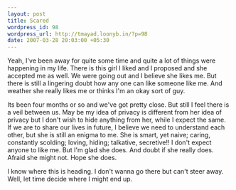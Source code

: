 ```yaml
--- 
layout: post
title: Scared
wordpress_id: 98
wordpress_url: http://tmayad.loonyb.in/?p=98
date: 2007-03-28 20:03:00 +05:30
---
```

<p>Yeah, I've been away for quite some time and quite a lot of things were happening in my life. There is this girl I liked and I proposed and she accepted me as well. We were going out and I believe she likes me. But there is still a lingering doubt how any one can like someone like me. And weather she really likes me or thinks I'm an okay sort of guy.</p>

<p>Its been four months or so and we've got pretty close. But still I feel there is a veil between us. May be my idea of privacy is different from her idea of privacy but I don't wish to hide anything from her, while I expect the same. If we are to share our lives in future, I believe we need to understand each other, but she is still an enigma to me. She is smart, yet naive; caring, constantly scolding; loving, hiding; talkative, secretive!! I don't expect anyone to like me. But I'm glad she does. And doubt if she really does. Afraid she might not. Hope she does.</p>

<p>I know where this is heading. I don't wanna go there but can't steer away. Well, let time decide where I might end up.</p>
